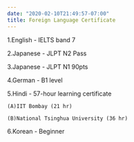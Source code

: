 ```yaml
---
date: "2020-02-10T21:49:57-07:00"
title: Foreign Language Certificate
---
```


1.English - IELTS band 7<br/>

2.Japanese - JLPT N2 Pass <br/>

3.Japanese - JLPT N1 90pts <br/>

4.German   - B1 level <br/>

5.Hindi    - 57-hour learning certificate <br/>

    (A)IIT Bombay (21 hr) 

    (B)National Tsinghua University (36 hr) 

6.Korean   - Beginner

